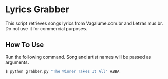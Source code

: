 # Lyrics Grabber
This script retrieves songs lyrics from Vagalume.com.br and Letras.mus.br. Do not use it for commercial purposes.

## How To Use
Run the following command. Song and artist names will be passed as arguments.

```bash
$ python grabber.py "The Winner Takes It All" ABBA
```
